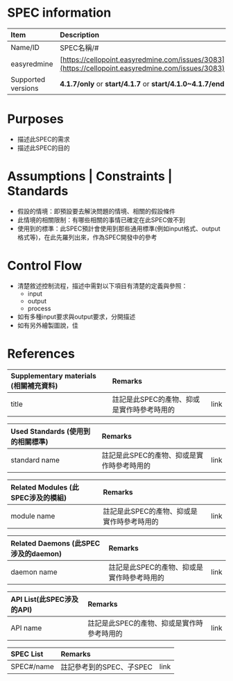# SPEC information

| Item | Description |
| :--- | :--- |
| Name/ID | SPEC名稱/\# |
| easyredmine | [https://cellopoint.easyredmine.com/issues/3083](https://cellopoint.easyredmine.com/issues/3083) |
| Supported versions | **4.1.7/only** or **start/4.1.7** or **start/4.1.0~4.1.7/end** |

# Purposes

* 描述此SPEC的需求
* 描述此SPEC的目的

# Assumptions \| Constraints \| Standards

* 假設的情境：即預設要去解決問題的情境、相關的假設條件
* 此情境的相關限制：有哪些相關的事情已確定在此SPEC做不到
* 使用到的標準：此SPEC預計會使用到那些通用標準\(例如input格式、output格式等\)，在此先羅列出來，作為SPEC開發中的參考

# Control Flow

* 清楚敘述控制流程，描述中需對以下項目有清楚的定義與參照：
  * input
  * output
  * process
* 如有多種input要求與output要求，分開描述
* 如有另外繪製圖說，佳

# References

| Supplementary materials \(相關補充資料\) | Remarks |  |
| :--- | :--- | :--- |
| title | 註記是此SPEC的產物、抑或是實作時參考時用的 | link |

| Used Standards \(使用到的相關標準\) | Remarks |  |
| :--- | :--- | :--- |
| standard name | 註記是此SPEC的產物、抑或是實作時參考時用的 | link |

| Related Modules \(此SPEC涉及的模組\) | Remarks |  |
| :--- | :--- | :--- |
| module name | 註記是此SPEC的產物、抑或是實作時參考時用的 | link |

| Related Daemons \(此SPEC涉及的daemon\) | Remarks |  |
| :--- | :--- | :--- |
| daemon name | 註記是此SPEC的產物、抑或是實作時參考時用的 | link |

| API List\(此SPEC涉及的API\) | Remarks |  |
| :--- | :--- | :--- |
| API name | 註記是此SPEC的產物、抑或是實作時參考時用的 | link |

| SPEC List | Remarks |  |
| :--- | :--- | :--- |
| SPEC\#/name | 註記參考到的SPEC、子SPEC | link |



